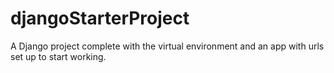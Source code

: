 # djangoStarterProject
A Django project complete with the virtual environment and an app with urls set up to start working.
